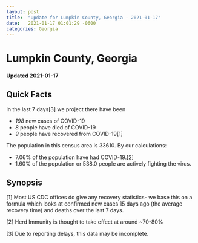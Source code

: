 ```yaml
---
layout: post
title:  "Update for Lumpkin County, Georgia - 2021-01-17"
date:   2021-01-17 01:01:29 -0600
categories: Georgia
---
```


# Lumpkin County, Georgia
#### Updated 2021-01-17

## Quick Facts

In the last 7 days[3] we project there have been
- *198* new cases of COVID-19
- *8* people have died of COVID-19
- *9* people have recovered from COVID-19[1]

The population in this census area is 33610. By our calculations:
- 7.06% of the population have had COVID-19.[2]
- 1.60% of the population or 538.0 people are actively fighting the virus.

## Synopsis




[1] Most US CDC offices do give any recovery statistics- we base this on a formula which looks at confirmed new cases
15 days ago (the average recovery time) and deaths over the last 7 days.

[2] Herd Immunity is thought to take effect at around ~70-80%

[3] Due to reporting delays, this data may be incomplete.
 
    
